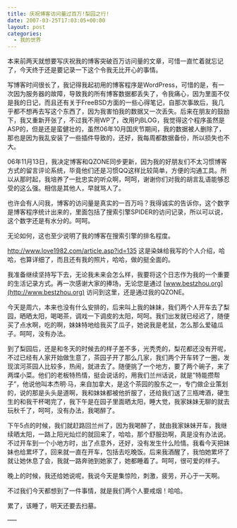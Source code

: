 ```yaml
---
title: 庆祝博客访问量过百万!梨园之行!
date: 2007-03-25T17:03:05+00:00
layout: post
categories:
  - 我的世界
---
```


本来前两天就想要写庆祝我的博客突破百万访问量的文章，可惜一直忙着就忘记了，今天终于还是要记录一下这个令我无比开心的事情。

写博客时间很长了，我记得我起初用的博客程序是WordPress，可惜的是，有一次因为服务器的故障，导致我的所有博客数据都丢失了，令我痛心，因为里面不仅是我的日记，而且还有关于FreeBSD方面的一些心得笔记，自那次事故后，我几乎都不想再去写这个东西了，因为我害怕我的数据又一次丢失。后来在朋友的鼓励下，我又重新开张了，不过我不用WP了，改用PjBLOG，我觉得这个程序虽然是ASP的，但是还是蛮健壮的，虽然06年10月国庆节期间，我的数据被人删除了，那也是因为我乱安装了一些插件导致的，还好，我每周都数据备份，所以损失也不大。

06年11月13日，我决定博客和QZONE同步更新，因为我的好朋友们不太习惯博客方式的留言评论系统，毕竟他们还是习惯QQ这样比较简单，方便的沟通工具。所以从那时起，我培养了一批忠实的听众啊，呵呵，谢谢你们对我的胡言乱语能够忍受的这么强。相信是其他人，早就骂人了。

也许会有人问我，博客的访问量是真实的一百万吗？我得诚实的告诉你，这个数字是博客程序统计出来的，里面包括了搜索引擎SPIDER的访问记录，所以可以说，这个数字还是有水分的。呵呵。

无论如何，这也至少说明了我的博客在搜索引擎的排名程度。
<!--more-->
<http://www.love1982.com/article.asp?id=135> 这是染妹给我写的个人介绍，哈哈，也算详细了，而且还有我的照片，哈哈，做的挺全面的。

我准备继续坚持写下去，无论我未来会怎么样，我要将这个日志作为我的一个重要的生活记录方式。再一次感谢大家的捧场，无论您是通过 [www.bestzhou.org](http://www.bestzhou.org) 访问到这里，还是通过我的QZONE。

今天是周六，本来也没有什么安排的，后来叫上我的妹妹，我们两个人开车去了梨园，晒晒太阳，喝喝茶，调戏一下调皮的太阳，呵呵。我们出发就已经迟了，随便买了点水啊，吃的啊，妹妹特地给我买了瓜子，她说我是老鼠，怎么那么爱磕瓜子。呵呵，没有办法。

到了梨园后，还是和冬天的时候去的样子差不多，光秃秃的，梨花都还没有开呢，不过已经有人家开始做生意了，茶园子开了那么几家，我们两个开车转了一圈，发现滨河茶园人比较多，热闹，就进去了。随便挑了一个地方，要了两个碗子，来了两堞小菜。他们的老板特热情，挺会说话的，用我们兰州话说，就是”特能攒帮子”，他说他叫本杰明·马，来自加拿大，是这个茶园的股东之一，专门做企业策划的，说的那是头头是道啊，我和妹妹都被他折服了，还给我们送了三瓶啤酒，硬生生的和我干杯喝完了，我下午是在园子里面晒太阳，睡大觉，我家妹妹无聊的就去玩秋千了，呵呵，没有办法，我喝醉了。

下午5点的时候，我们就赶路回兰州了，因为我喝醉了，就由我家妹妹开车，我继续晒太阳，一路上阳光灿烂的就回来了，哈哈，那个舒服劲啊，真是没有办法说。不过开车到一个小地方时，出了点意外，还好，没有发生什么险情。我看今天把妹妹也给累坏了，回来就一直在开车，包括去吃晚饭。后来我酒醒了，我怕她累坏了就让她休息了会，我就一路奔驰到她家了，她都睡着了。呵呵，很可爱的样子。

晚上的时候，我还给她说呢，我说今天是集惊险，刺激，疲劳，开心于一天啊。

不过我们今天都想到了一件事情，就是我们两个人要戒烟！哈哈。

累了，该睡了，明天还要去扫墓。

—–